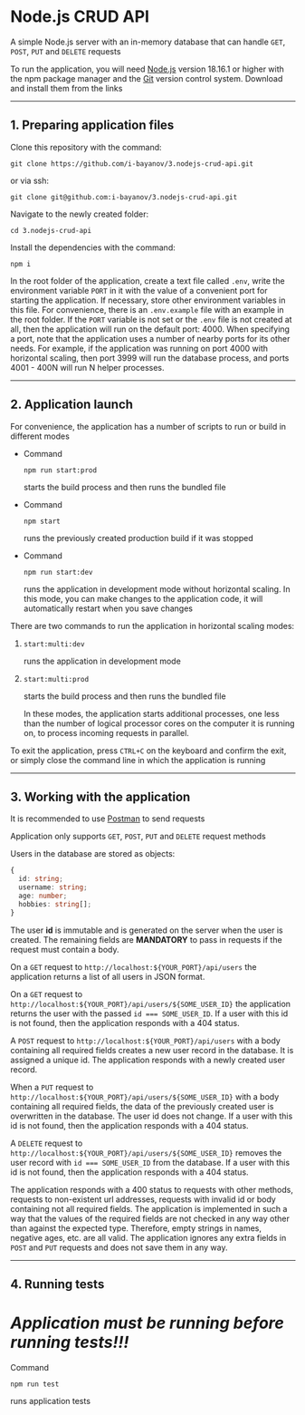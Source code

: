 # Node.js CRUD API

A simple Node.js server with an in-memory database that can handle `GET`, `POST`, `PUT` and `DELETE` requests

To run the application, you will need [Node.js](https://nodejs.org/en/download/) version 18.16.1 or higher with the npm package manager and the [Git](https://git-scm.com/downloads) version control system. Download and install them from the links

---

## 1. Preparing application files

Clone this repository with the command:

```
git clone https://github.com/i-bayanov/3.nodejs-crud-api.git
```

or via ssh:

```
git clone git@github.com:i-bayanov/3.nodejs-crud-api.git
```

Navigate to the newly created folder:

```
cd 3.nodejs-crud-api
```

Install the dependencies with the command:

```
npm i
```

In the root folder of the application, create a text file called `.env`, write the environment variable `PORT` in it with the value of a convenient port for starting the application. If necessary, store other environment variables in this file. For convenience, there is an `.env.example` file with an example in the root folder. If the `PORT` variable is not set or the `.env` file is not created at all, then the application will run on the default port: 4000. When specifying a port, note that the application uses a number of nearby ports for its other needs. For example, if the application was running on port 4000 with horizontal scaling, then port 3999 will run the database process, and ports 4001 - 400N will run N helper processes.

---

## 2. Application launch

For convenience, the application has a number of scripts to run or build in different modes

- Сommand

  ```
  npm run start:prod
  ```

  starts the build process and then runs the bundled file

- Сommand

  ```
  npm start
  ```

  runs the previously created production build if it was stopped

- Command

  ```
  npm run start:dev
  ```

  runs the application in development mode without horizontal scaling. In this mode, you can make changes to the application code, it will automatically restart when you save changes

There are two commands to run the application in horizontal scaling modes:

1.  ```
    start:multi:dev
    ```

    runs the application in development mode

2.  ```
    start:multi:prod
    ```

    starts the build process and then runs the bundled file

    In these modes, the application starts additional processes, one less than the number of logical processor cores on the computer it is running on, to process incoming requests in parallel.

To exit the application, press `CTRL+C` on the keyboard and confirm the exit, or simply close the command line in which the application is running

---

## 3. Working with the application

It is recommended to use [Postman](https://www.postman.com/) to send requests

Application only supports `GET`, `POST`, `PUT` and `DELETE` request methods

Users in the database are stored as objects:

```ts
{
  id: string;
  username: string;
  age: number;
  hobbies: string[];
}
```

The user **id** is immutable and is generated on the server when the user is created. The remaining fields are **MANDATORY** to pass in requests if the request must contain a body.

On a `GET` request to `http://localhost:${YOUR_PORT}/api/users` the application returns a list of all users in JSON format.

On a `GET` request to `http://localhost:${YOUR_PORT}/api/users/${SOME_USER_ID}` the application returns the user with the passed `id === SOME_USER_ID`. If a user with this id is not found, then the application responds with a 404 status.

A `POST` request to `http://localhost:${YOUR_PORT}/api/users` with a body containing all required fields creates a new user record in the database. It is assigned a unique id. The application responds with a newly created user record.

When a `PUT` request to `http://localhost:${YOUR_PORT}/api/users/${SOME_USER_ID}` with a body containing all required fields, the data of the previously created user is overwritten in the database. The user id does not change. If a user with this id is not found, then the application responds with a 404 status.

A `DELETE` request to `http://localhost:${YOUR_PORT}/api/users/${SOME_USER_ID}` removes the user record with `id === SOME_USER_ID` from the database. If a user with this id is not found, then the application responds with a 404 status.

The application responds with a 400 status to requests with other methods, requests to non-existent url addresses, requests with invalid id or body containing not all required fields. The application is implemented in such a way that the values of the required fields are not checked in any way other than against the expected type. Therefore, empty strings in names, negative ages, etc. are all valid. The application ignores any extra fields in `POST` and `PUT` requests and does not save them in any way.

---

## 4. Running tests

# **_Application must be running before running tests!!!_**

Command

```
npm run test
```

runs application tests
